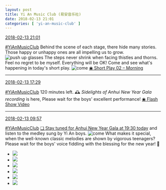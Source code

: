 ```yaml
---
layout: post
title: Yi An Music Club (易安音乐社)
date: 2018-02-13 21:01
categories: [ 'yi-an-music-club' ]
---
```


<div class="weibo-info">
  <a href="https://weibo.com/6094546964/G2XTvyOgE">2018-02-13 21:01</a>
</div>

[#YiAnMusicClub](https://weibo.com/p/100808beae2e3e05b17b64f63ebedca39f19b2/super_index) Behind the scene of each stage, there hide many stories. Those happy or unhappy ones are all impelling us to grow. ![push up glasses](https://img.t.sinajs.cn/t4/appstyle/expression/ext/normal/fc/moren_bbjdnew_org.png) The steps never shrink when facing thistles and thorns. Feel no regret to be myself. Everything will be OK! Come and see what's happening in today's short play. ![come](https://img.t.sinajs.cn/t4/appstyle/expression/ext/normal/40/come_org.gif) [◉ Short Play 02 – Morning](https://www.bilibili.com/video/av19544373/)

<!-- more -->

---


<div class="weibo-info">
  <a href="https://weibo.com/6094546964/G2WvMA3uy">2018-02-13 17:29</a>
</div>

[#YiAnMusicClub](https://weibo.com/p/100808beae2e3e05b17b64f63ebedca39f19b2/super_index) 120 minutes left. 🕰 *Sidelights of Anhui New Year Gala recording* is here, Please wait for the boys' excellent performance! [◉ Flash Show Video](https://www.miaopai.com/show/S~Xd9OfTXs5AdbDvbtUR76bm0Tls1WyEAtVUVA__.htm)

---


<div class="weibo-info">
  <a href="https://weibo.com/6094546964/G2Tyi8wGj">2018-02-13 09:57</a>
</div>

[#YiAnMusicClub](https://weibo.com/p/100808beae2e3e05b17b64f63ebedca39f19b2/super_index) [❏ Stay tuned for Anhui New Year Gala at 19:30 today](http://t.cn/RRMqknE) and listen to the medley sung by Yi An boys. ![come](https://img.t.sinajs.cn/t4/appstyle/expression/ext/normal/40/come_org.gif) What makes it special, when the well-known classic melodies are shown by vigorous teenagers? Please wait for the boys' voice fiddling with the blessing for the new year! 🤗

<!-- more -->

<ul class="weibo-pic-list-2">
  <li class="weibo-pic">
    <a href="http://wx1.sinaimg.cn/mw690/006Es64Aly1foel4fvp8jj33401yo7wi.jpg"><img src="http://wx1.sinaimg.cn/thumb150/006Es64Aly1foel4fvp8jj33401yo7wi.jpg"/></a>
  </li>
  <li class="weibo-pic">
    <a href="http://wx2.sinaimg.cn/mw690/006Es64Aly1foel4gtqhrj325x1u3hdu.jpg"><img src="http://wx2.sinaimg.cn/thumb150/006Es64Aly1foel4gtqhrj325x1u3hdu.jpg"/></a>
  </li>
  <li class="weibo-pic">
    <a href="http://wx3.sinaimg.cn/mw690/006Es64Aly1foel4hw7ntj33402bphdt.jpg"><img src="http://wx3.sinaimg.cn/thumb150/006Es64Aly1foel4hw7ntj33402bphdt.jpg"/></a>
  </li>
  <li class="weibo-pic">
    <a href="http://wx1.sinaimg.cn/mw690/006Es64Aly1foel4ix6u3j347p2dbb29.jpg"><img src="http://wx1.sinaimg.cn/thumb150/006Es64Aly1foel4ix6u3j347p2dbb29.jpg"/></a>
  </li>
  <li class="weibo-pic">
    <a href="http://wx4.sinaimg.cn/mw690/006Es64Aly1foel4etf0zj347o2dce81.jpg"><img src="http://wx4.sinaimg.cn/thumb150/006Es64Aly1foel4etf0zj347o2dce81.jpg"/></a>
  </li>
  <li class="weibo-pic">
    <a href="http://wx4.sinaimg.cn/mw690/006Es64Aly1foel4k6y74j347p2dcu0x.jpg"><img src="http://wx4.sinaimg.cn/thumb150/006Es64Aly1foel4k6y74j347p2dcu0x.jpg"/></a>
  </li>
</ul>

